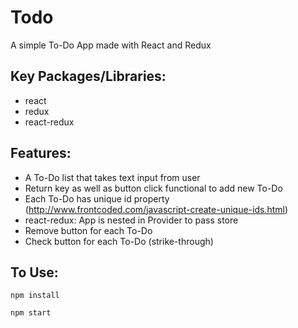 # Todo
A simple To-Do App made with React and Redux
## Key Packages/Libraries:

* react
* redux
* react-redux
## Features:

* A To-Do list that takes text input from user
* Return key as well as button click functional to add new To-Do
* Each To-Do has unique id property (http://www.frontcoded.com/javascript-create-unique-ids.html)
* react-redux: App is nested in Provider to pass store
* Remove button for each To-Do
* Check button for each To-Do (strike-through)
  
## To Use:
```
npm install
```
```
npm start
```
